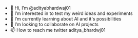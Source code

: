 - 👋 Hi, I’m @adityabhardwaj01
- 👀 I’m interested in to test my weird ideas and experiments
- 🌱 I’m currently learning about AI and it's possibilities 
- 💞️ I’m looking to collaborate on AI projects
- 📫 How to reach me twitter aditya_bhardwj01

<!---
adityabhardwaj01/adityabhardwaj01 is a ✨ special ✨ repository because its `README.md` (this file) appears on your GitHub profile.
You can click the Preview link to take a look at your changes.
--->
